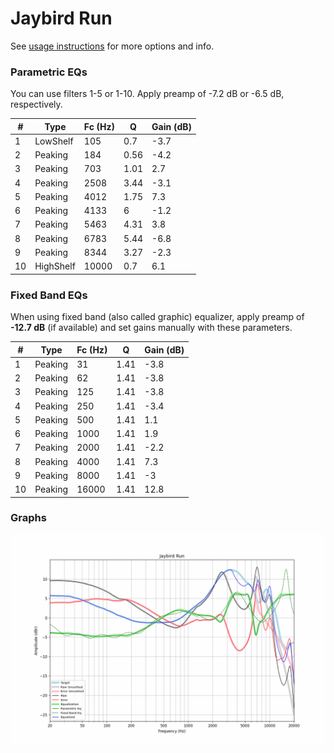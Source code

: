 # Jaybird Run
See [usage instructions](https://github.com/jaakkopasanen/AutoEq#usage) for more options and info.

### Parametric EQs
You can use filters 1-5 or 1-10. Apply preamp of -7.2 dB or -6.5 dB, respectively.

|   # | Type      |   Fc (Hz) |    Q |   Gain (dB) |
|-----|-----------|-----------|------|-------------|
|   1 | LowShelf  |       105 | 0.7  |        -3.7 |
|   2 | Peaking   |       184 | 0.56 |        -4.2 |
|   3 | Peaking   |       703 | 1.01 |         2.7 |
|   4 | Peaking   |      2508 | 3.44 |        -3.1 |
|   5 | Peaking   |      4012 | 1.75 |         7.3 |
|   6 | Peaking   |      4133 | 6    |        -1.2 |
|   7 | Peaking   |      5463 | 4.31 |         3.8 |
|   8 | Peaking   |      6783 | 5.44 |        -6.8 |
|   9 | Peaking   |      8344 | 3.27 |        -2.3 |
|  10 | HighShelf |     10000 | 0.7  |         6.1 |

### Fixed Band EQs
When using fixed band (also called graphic) equalizer, apply preamp of **-12.7 dB** (if available) and set gains manually with these parameters.

|   # | Type    |   Fc (Hz) |    Q |   Gain (dB) |
|-----|---------|-----------|------|-------------|
|   1 | Peaking |        31 | 1.41 |        -3.8 |
|   2 | Peaking |        62 | 1.41 |        -3.8 |
|   3 | Peaking |       125 | 1.41 |        -3.8 |
|   4 | Peaking |       250 | 1.41 |        -3.4 |
|   5 | Peaking |       500 | 1.41 |         1.1 |
|   6 | Peaking |      1000 | 1.41 |         1.9 |
|   7 | Peaking |      2000 | 1.41 |        -2.2 |
|   8 | Peaking |      4000 | 1.41 |         7.3 |
|   9 | Peaking |      8000 | 1.41 |        -3   |
|  10 | Peaking |     16000 | 1.41 |        12.8 |

### Graphs
![](./Jaybird%20Run.png)

